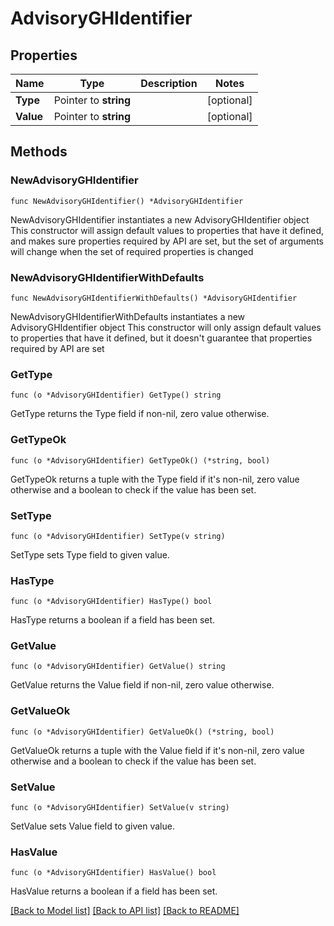 # AdvisoryGHIdentifier

## Properties

Name | Type | Description | Notes
------------ | ------------- | ------------- | -------------
**Type** | Pointer to **string** |  | [optional] 
**Value** | Pointer to **string** |  | [optional] 

## Methods

### NewAdvisoryGHIdentifier

`func NewAdvisoryGHIdentifier() *AdvisoryGHIdentifier`

NewAdvisoryGHIdentifier instantiates a new AdvisoryGHIdentifier object
This constructor will assign default values to properties that have it defined,
and makes sure properties required by API are set, but the set of arguments
will change when the set of required properties is changed

### NewAdvisoryGHIdentifierWithDefaults

`func NewAdvisoryGHIdentifierWithDefaults() *AdvisoryGHIdentifier`

NewAdvisoryGHIdentifierWithDefaults instantiates a new AdvisoryGHIdentifier object
This constructor will only assign default values to properties that have it defined,
but it doesn't guarantee that properties required by API are set

### GetType

`func (o *AdvisoryGHIdentifier) GetType() string`

GetType returns the Type field if non-nil, zero value otherwise.

### GetTypeOk

`func (o *AdvisoryGHIdentifier) GetTypeOk() (*string, bool)`

GetTypeOk returns a tuple with the Type field if it's non-nil, zero value otherwise
and a boolean to check if the value has been set.

### SetType

`func (o *AdvisoryGHIdentifier) SetType(v string)`

SetType sets Type field to given value.

### HasType

`func (o *AdvisoryGHIdentifier) HasType() bool`

HasType returns a boolean if a field has been set.

### GetValue

`func (o *AdvisoryGHIdentifier) GetValue() string`

GetValue returns the Value field if non-nil, zero value otherwise.

### GetValueOk

`func (o *AdvisoryGHIdentifier) GetValueOk() (*string, bool)`

GetValueOk returns a tuple with the Value field if it's non-nil, zero value otherwise
and a boolean to check if the value has been set.

### SetValue

`func (o *AdvisoryGHIdentifier) SetValue(v string)`

SetValue sets Value field to given value.

### HasValue

`func (o *AdvisoryGHIdentifier) HasValue() bool`

HasValue returns a boolean if a field has been set.


[[Back to Model list]](../README.md#documentation-for-models) [[Back to API list]](../README.md#documentation-for-api-endpoints) [[Back to README]](../README.md)



